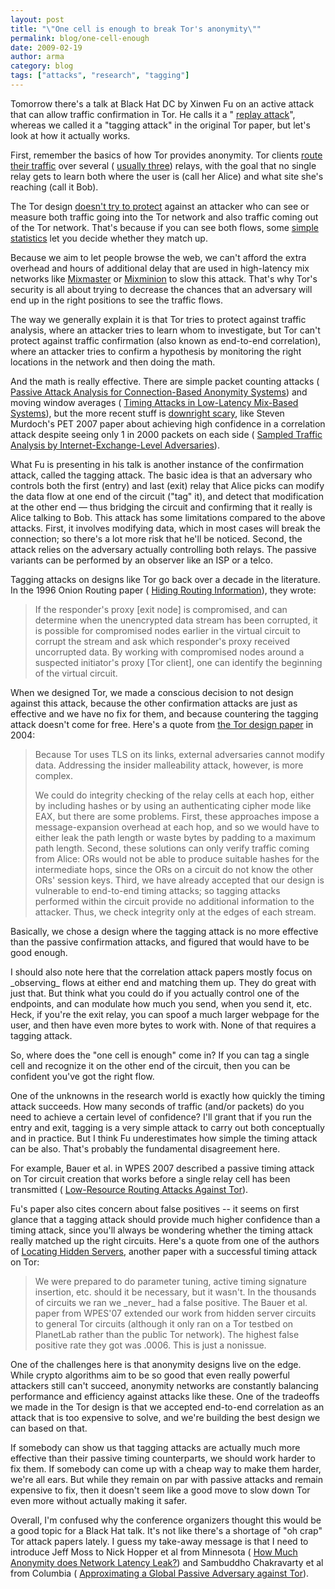 ```yaml
---
layout: post
title: "\"One cell is enough to break Tor's anonymity\""
permalink: blog/one-cell-enough
date: 2009-02-19
author: arma
category: blog
tags: ["attacks", "research", "tagging"]
---
```


Tomorrow there's a talk at Black Hat DC by Xinwen Fu on an active attack that can allow traffic confirmation in Tor. He calls it a " [replay attack](http://www.cs.uml.edu/~xinwenfu/paper/ICC08_Fu.pdf)", whereas we called it a "tagging attack" in the original Tor paper, but let's look at how it actually works.

First, remember the basics of how Tor provides anonymity. Tor clients [route their traffic](https://www.torproject.org/images/htw2.png) over several ( [usually three](https://wiki.torproject.org/noreply/TheOnionRouter/TorFAQ#VariablePathLength)) relays, with the goal that no single relay gets to learn both where the user is (call her Alice) and what site she's reaching (call it Bob).

The Tor design [doesn't try to protect](https://www.torproject.org/svn/trunk/doc/design-paper/tor-design.html#subsec:threat-model) against an attacker who can see or measure both traffic going into the Tor network and also traffic coming out of the Tor network. That's because if you can see both flows, some [simple statistics](http://freehaven.net/anonbib/#danezis:pet2004) let you decide whether they match up.

Because we aim to let people browse the web, we can't afford the extra overhead and hours of additional delay that are used in high-latency mix networks like [Mixmaster](http://freehaven.net/anonbib/#mixmaster-spec) or [Mixminion](http://freehaven.net/anonbib/#minion-design) to slow this attack. That's why Tor's security is all about trying to decrease the chances that an adversary will end up in the right positions to see the traffic flows.

The way we generally explain it is that Tor tries to protect against traffic analysis, where an attacker tries to learn whom to investigate, but Tor can't protect against traffic confirmation (also known as end-to-end correlation), where an attacker tries to confirm a hypothesis by monitoring the right locations in the network and then doing the math.

And the math is really effective. There are simple packet counting attacks ( [Passive Attack Analysis for Connection-Based Anonymity Systems](http://freehaven.net/anonbib/#SS03)) and moving window averages ( [Timing Attacks in Low-Latency Mix-Based Systems](http://freehaven.net/anonbib/#timing-fc2004)), but the more recent stuff is [downright scary](http://www.lightbluetouchpaper.org/2007/05/28/sampled-traffic-analysis-by-internet-exchange-level-adversaries/), like Steven Murdoch's PET 2007 paper about achieving high confidence in a correlation attack despite seeing only 1 in 2000 packets on each side ( [Sampled Traffic Analysis by Internet-Exchange-Level Adversaries](http://freehaven.net/anonbib/#murdoch-pet2007)).

What Fu is presenting in his talk is another instance of the confirmation attack, called the tagging attack. The basic idea is that an adversary who controls both the first (entry) and last (exit) relay that Alice picks can modify the data flow at one end of the circuit ("tag" it), and detect that modification at the other end — thus bridging the circuit and confirming that it really is Alice talking to Bob. This attack has some limitations compared to the above attacks. First, it involves modifying data, which in most cases will break the connection; so there's a lot more risk that he'll be noticed. Second, the attack relies on the adversary actually controlling both relays. The passive variants can be performed by an observer like an ISP or a telco.

Tagging attacks on designs like Tor go back over a decade in the literature. In the 1996 Onion Routing paper ( [Hiding Routing Information](http://freehaven.net/anonbib/#onion-routing:ih96)), they wrote:

> If the responder's proxy [exit node] is compromised, and can determine when the unencrypted data stream has been corrupted, it is possible for compromised nodes earlier in the virtual circuit to corrupt the stream and ask which responder's proxy received uncorrupted data. By working with compromised nodes around a suspected initiator's proxy [Tor client], one can identify the beginning of the virtual circuit.

When we designed Tor, we made a conscious decision to not design against this attack, because the other confirmation attacks are just as effective and we have no fix for them, and because countering the tagging attack doesn't come for free. Here's a quote from [the Tor design paper](https://www.torproject.org/svn/trunk/doc/design-paper/tor-design.html#subsec:integrity-checking) in 2004:

> Because Tor uses TLS on its links, external adversaries cannot modify data. Addressing the insider malleability attack, however, is more complex.
>
> We could do integrity checking of the relay cells at each hop, either by including hashes or by using an authenticating cipher mode like EAX, but there are some problems. First, these approaches impose a message-expansion overhead at each hop, and so we would have to either leak the path length or waste bytes by padding to a maximum path length. Second, these solutions can only verify traffic coming from Alice: ORs would not be able to produce suitable hashes for the intermediate hops, since the ORs on a circuit do not know the other ORs' session keys. Third, we have already accepted that our design is vulnerable to end-to-end timing attacks; so tagging attacks performed within the circuit provide no additional information to the attacker. Thus, we check integrity only at the edges of each stream.

Basically, we chose a design where the tagging attack is no more effective than the passive confirmation attacks, and figured that would have to be good enough.

I should also note here that the correlation attack papers mostly focus on \_observing\_ flows at either end and matching them up. They do great with just that. But think what you could do if you actually control one of the endpoints, and can modulate how much you send, when you send it, etc. Heck, if you're the exit relay, you can spoof a much larger webpage for the user, and then have even more bytes to work with. None of that requires a tagging attack.

So, where does the "one cell is enough" come in? If you can tag a single cell and recognize it on the other end of the circuit, then you can be confident you've got the right flow.

One of the unknowns in the research world is exactly how quickly the timing attack succeeds. How many seconds of traffic (and/or packets) do you need to achieve a certain level of confidence? I'll grant that if you run the entry and exit, tagging is a very simple attack to carry out both conceptually and in practice. But I think Fu underestimates how simple the timing attack can be also. That's probably the fundamental disagreement here.

For example, Bauer et al. in WPES 2007 described a passive timing attack on Tor circuit creation that works before a single relay cell has been transmitted ( [Low-Resource Routing Attacks Against Tor](http://freehaven.net/anonbib/#bauer:wpes2007)).

Fu's paper also cites concern about false positives -- it seems on first glance that a tagging attack should provide much higher confidence than a timing attack, since you'll always be wondering whether the timing attack really matched up the right circuits. Here's a quote from one of the authors of [Locating Hidden Servers](http://freehaven.net/anonbib/#hs-attack06), another paper with a successful timing attack on Tor:

> We were prepared to do parameter tuning, active timing signature insertion, etc. should it be necessary, but it wasn't. In the thousands of circuits we ran we \_never\_ had a false positive. The Bauer et al. paper from WPES'07 extended our work from hidden server circuits to general Tor circuits (although it only ran on a Tor testbed on PlanetLab rather than the public Tor network). The highest false positive rate they got was .0006. This is just a nonissue.

One of the challenges here is that anonymity designs live on the edge. While crypto algorithms aim to be so good that even really powerful attackers still can't succeed, anonymity networks are constantly balancing performance and efficiency against attacks like these. One of the tradeoffs we made in the Tor design is that we accepted end-to-end correlation as an attack that is too expensive to solve, and we're building the best design we can based on that.

If somebody can show us that tagging attacks are actually much more effective than their passive timing counterparts, we should work harder to fix them. If somebody can come up with a cheap way to make them harder, we're all ears. But while they remain on par with passive attacks and remain expensive to fix, then it doesn't seem like a good move to slow down Tor even more without actually making it safer.

Overall, I'm confused why the conference organizers thought this would be a good topic for a Black Hat talk. It's not like there's a shortage of "oh crap" Tor attack papers lately. I guess my take-away message is that I need to introduce Jeff Moss to Nick Hopper et al from Minnesota ( [How Much Anonymity does Network Latency Leak?](http://freehaven.net/anonbib/#tissec-latency-leak)) and Sambuddho Chakravarty et al from Columbia ( [Approximating a Global Passive Adversary against Tor](http://www.google.com/search?q=columbia+global+passive+adversary+tor)).

